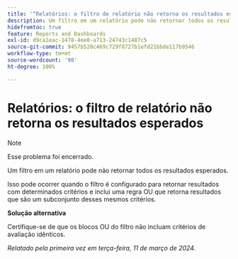 ```yaml
---
title: '“Relatórios: o filtro de relatório não retorna os resultados esperados”'
description: Um filtro em um relatório pode não retornar todos os resultados esperados. Uma solução alternativa está disponível.
hidefromtoc: true
feature: Reports and Dashboards
exl-id: d9ca1eac-1478-4ee0-a713-24743c1487c5
source-git-commit: 9457b520c469c729f8727b1efd21bbde117b9546
workflow-type: tm+mt
source-wordcount: '98'
ht-degree: 100%

---
```


# Relatórios: o filtro de relatório não retorna os resultados esperados

>[!NOTE]
>
>Esse problema foi encerrado.

Um filtro em um relatório pode não retornar todos os resultados esperados.

Isso pode ocorrer quando o filtro é configurado para retornar resultados com determinados critérios e inclui uma regra OU que retorna resultados que são um subconjunto desses mesmos critérios.

**Solução alternativa**

Certifique-se de que os blocos OU do filtro não incluam critérios de avaliação idênticos.

_Relatado pela primeira vez em terça-feira, 11 de março de 2024._

